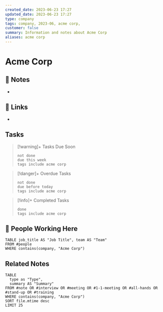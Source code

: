 ```yaml
---
created_date: 2023-06-23 17:27
updated_date: 2023-06-23 17:27
type: company
tags: company, 2023-06, acme corp,
customer: false
summary: Information and notes about Acme Corp
aliases: acme corp
---
```


# Acme Corp


## 📝 Notes

- 

## 🔗 Links

- 


## Tasks

> [!warning]+ Tasks Due Soon
>```tasks
>not done
>due this week
>tags include acme corp
>```

> [!danger]+ Overdue Tasks
>```tasks
>not done
>due before today
>tags include acme corp
>```

> [!info]+ Completed Tasks
>```tasks
> done
>tags include acme corp
>```

## 👥 People Working Here

```dataview
TABLE job_title AS "Job Title", team AS "Team"
FROM #people
WHERE contains(company, "Acme Corp")
```

## Related Notes

```dataview
TABLE 
  type as "Type", 
  summary AS "Summary"
FROM #note OR #interview OR #meeting OR #1-1-meeting OR #all-hands OR #stand-up OR #training
WHERE contains(company, "Acme Corp")
SORT file.mtime desc
LIMIT 25
```
